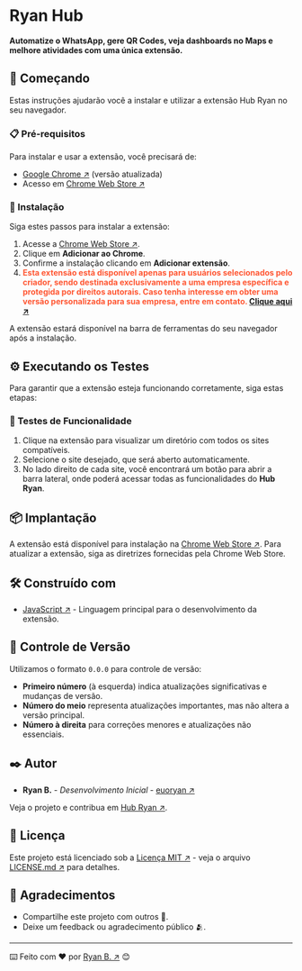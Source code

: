 # Ryan Hub

**Automatize o WhatsApp, gere QR Codes, veja dashboards no Maps e melhore atividades com uma única extensão.**

## 🚀 Começando

Estas instruções ajudarão você a instalar e utilizar a extensão Hub Ryan no seu navegador.

### 📋 Pré-requisitos

Para instalar e usar a extensão, você precisará de:

- [Google Chrome ↗](https://www.google.com/chrome/) (versão atualizada)
- Acesso em [Chrome Web Store ↗](https://chromewebstore.google.com/detail/hub-ryan/dcphipjalnkcebdahhldmlplphemoemb?authuser=0&hl=pt-BR)

### 🔧 Instalação

Siga estes passos para instalar a extensão:

1. Acesse a [Chrome Web Store ↗](https://chromewebstore.google.com/detail/hub-ryan/dcphipjalnkcebdahhldmlplphemoemb?authuser=0&hl=pt-BR).
2. Clique em **Adicionar ao Chrome**.
3. Confirme a instalação clicando em **Adicionar extensão**.
4. <span style="color: #FF5733;"><strong>Esta extensão está disponível apenas para usuários selecionados pelo criador, sendo destinada exclusivamente a uma empresa específica e protegida por direitos autorais. Caso tenha interesse em obter uma versão personalizada para sua empresa, entre em contato. <a href="https://www.instagram.com/euoryan/" target="_blank">Clique aqui ↗</a></strong></span>

A extensão estará disponível na barra de ferramentas do seu navegador após a instalação.

## ⚙️ Executando os Testes

Para garantir que a extensão esteja funcionando corretamente, siga estas etapas:

### 🔩 Testes de Funcionalidade

1. Clique na extensão para visualizar um diretório com todos os sites compatíveis.
2. Selecione o site desejado, que será aberto automaticamente.
3. No lado direito de cada site, você encontrará um botão para abrir a barra lateral, onde poderá acessar todas as funcionalidades do **Hub Ryan**.

## 📦 Implantação

A extensão está disponível para instalação na [Chrome Web Store ↗](https://chromewebstore.google.com/detail/hub-ryan/dcphipjalnkcebdahhldmlplphemoemb?authuser=0&hl=pt-BR). Para atualizar a extensão, siga as diretrizes fornecidas pela Chrome Web Store.

## 🛠️ Construído com

* [JavaScript ↗](https://developer.mozilla.org/pt-BR/docs/Web/JavaScript) - Linguagem principal para o desenvolvimento da extensão.

## 📌 Controle de Versão

Utilizamos o formato `0.0.0` para controle de versão:

- **Primeiro número** (à esquerda) indica atualizações significativas e mudanças de versão.
- **Número do meio** representa atualizações importantes, mas não altera a versão principal.
- **Número à direita** para correções menores e atualizações não essenciais.

## ✒️ Autor

* **Ryan B.** - *Desenvolvimento Inicial* - [euoryan ↗](https://github.com/euoryan)

Veja o projeto e contribua em [Hub Ryan ↗](https://github.com/euoryan/Hub-Ryan-pub).

## 📄 Licença

Este projeto está licenciado sob a [Licença MIT ↗](https://opensource.org/licenses/MIT) - veja o arquivo [LICENSE.md ↗](https://github.com/euoryan/Hub-Ryan-pub/blob/main/LICENSE) para detalhes.

## 🎁 Agradecimentos

* Compartilhe este projeto com outros 📢.
* Deixe um feedback ou agradecimento público 🫂.

---
⌨️ Feito com ❤️ por [Ryan B. ↗](https://github.com/euoryan) 😊
